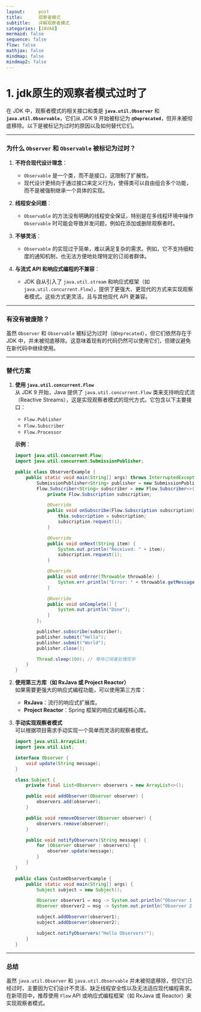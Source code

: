 ```yaml
---
layout:     post
title:      观察者模式
subtitle:   详解观察者模式
categories: [JAVA8]
mermaid: false
sequence: false
flow: false
mathjax: false
mindmap: false
mindmap2: false
---
```


# 1. jdk原生的观察者模式过时了
在 JDK 中，观察者模式的相关接口和类是 **`java.util.Observer`** 和 **`java.util.Observable`**，它们从 JDK 9 开始被标记为 **`@Deprecated`**，但并未被彻底移除。以下是被标记为过时的原因以及如何替代它们。

---

### **为什么 `Observer` 和 `Observable` 被标记为过时？**

1. **不符合现代设计理念**：
   - `Observable` 是一个类，而不是接口，这限制了扩展性。
   - 现代设计更倾向于通过接口来定义行为，使得类可以自由组合多个功能，而不是被强制继承一个具体的实现。

2. **线程安全问题**：
   - `Observable` 的方法没有明确的线程安全保证，特别是在多线程环境中操作 `Observable` 时可能会导致并发问题，例如在添加或删除观察者时。

3. **不够灵活**：
   - `Observable` 的实现过于简单，难以满足复杂的需求。例如，它不支持细粒度的通知机制，也无法方便地处理特定的订阅者群体。

4. **与流式 API 和响应式编程的不兼容**：
   - JDK 自从引入了 `java.util.stream` 和响应式框架（如 `java.util.concurrent.Flow`），提供了更强大、更现代的方式来实现观察者模式。这些方式更灵活，且与其他现代 API 更兼容。

---

### **有没有被废除？**

虽然 `Observer` 和 `Observable` 被标记为过时（`@Deprecated`），但它们依然存在于 JDK 中，并未被彻底移除。这意味着现有的代码仍然可以使用它们，但建议避免在新代码中继续使用。

---

### **替代方案**

1. **使用 `java.util.concurrent.Flow`**  
   从 JDK 9 开始，Java 提供了 `java.util.concurrent.Flow` 类来支持响应式流（Reactive Streams），这是实现观察者模式的现代方式。它包含以下主要接口：
   - `Flow.Publisher`
   - `Flow.Subscriber`
   - `Flow.Processor`

   **示例**：
   ```java
   import java.util.concurrent.Flow;
   import java.util.concurrent.SubmissionPublisher;

   public class ObserverExample {
       public static void main(String[] args) throws InterruptedException {
           SubmissionPublisher<String> publisher = new SubmissionPublisher<>();
           Flow.Subscriber<String> subscriber = new Flow.Subscriber<>() {
               private Flow.Subscription subscription;

               @Override
               public void onSubscribe(Flow.Subscription subscription) {
                   this.subscription = subscription;
                   subscription.request(1);
               }

               @Override
               public void onNext(String item) {
                   System.out.println("Received: " + item);
                   subscription.request(1);
               }

               @Override
               public void onError(Throwable throwable) {
                   System.err.println("Error: " + throwable.getMessage());
               }

               @Override
               public void onComplete() {
                   System.out.println("Done");
               }
           };

           publisher.subscribe(subscriber);
           publisher.submit("Hello");
           publisher.submit("World");
           publisher.close();

           Thread.sleep(100); // 等待订阅者处理完毕
       }
   }
   ```

2. **使用第三方库（如 RxJava 或 Project Reactor）**  
   如果需要更强大的响应式编程功能，可以使用第三方库：
   - **RxJava**：流行的响应式扩展库。
   - **Project Reactor**：Spring 框架的响应式编程核心库。

3. **手动实现观察者模式**  
   可以根据项目需求手动实现一个简单而灵活的观察者模式。
   ```java
   import java.util.ArrayList;
   import java.util.List;

   interface Observer {
       void update(String message);
   }

   class Subject {
       private final List<Observer> observers = new ArrayList<>();

       public void addObserver(Observer observer) {
           observers.add(observer);
       }

       public void removeObserver(Observer observer) {
           observers.remove(observer);
       }

       public void notifyObservers(String message) {
           for (Observer observer : observers) {
               observer.update(message);
           }
       }
   }

   public class CustomObserverExample {
       public static void main(String[] args) {
           Subject subject = new Subject();

           Observer observer1 = msg -> System.out.println("Observer 1 received: " + msg);
           Observer observer2 = msg -> System.out.println("Observer 2 received: " + msg);

           subject.addObserver(observer1);
           subject.addObserver(observer2);

           subject.notifyObservers("Hello Observers!");
       }
   }
   ```

---

### **总结**
虽然 `java.util.Observer` 和 `java.util.Observable` 并未被彻底移除，但它们已经过时，主要因为它们设计不灵活、缺乏线程安全性以及无法适应现代编程需求。在新项目中，推荐使用 `Flow` API 或响应式编程框架（如 RxJava 或 Reactor）来实现观察者模式。
